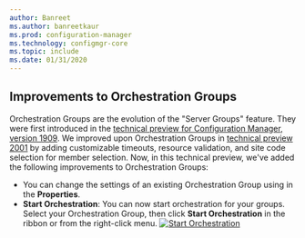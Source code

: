 ```yaml
---
author: Banreet
ms.author: banreetkaur
ms.prod: configuration-manager
ms.technology: configmgr-core
ms.topic: include
ms.date: 01/31/2020
---
```


## <a name="bkmk_orch"></a> Improvements to Orchestration Groups
<!--3098816-->
Orchestration Groups are the evolution of the "Server Groups" feature. They were first introduced in the [technical preview for Configuration Manager, version 1909](../../../2019/technical-preview-1909.md#bkmk_OGs). We improved upon Orchestration Groups in [technical preview 2001](../../technical-preview-2001.md#bkmk_orch) by adding customizable timeouts, resource validation, and site code selection for member selection. Now, in this technical preview, we've added the following improvements to Orchestration Groups:


- You can change the settings of an existing Orchestration Group using in the **Properties**.
- **Start Orchestration**: You can now start orchestration for your groups. Select your Orchestration Group, then click **Start Orchestration** in the ribbon or from the right-click menu.
[![Start Orchestration ](../../media/3098816-start-orchestration.png)](../../media/3098816-start-orchestration.png#lightbox)

